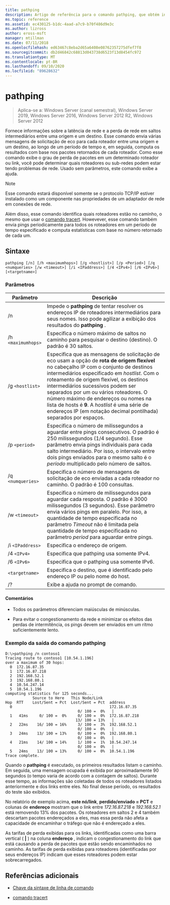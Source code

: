 ```yaml
---
title: pathping
description: Artigo de referência para o comando pathping, que obtém informações sobre a latência de rede e a perda de rede em saltos intermediários entre uma origem e um destino.
ms.topic: reference
ms.assetid: ec430125-b1dc-4aad-a7c9-b70f486d9e3c
ms.author: lizross
author: eross-msft
manager: mtillman
ms.date: 07/11/2018
ms.openlocfilehash: ed63467c8eba2d65a6408e08762357275dfef7f8
ms.sourcegitcommit: db2d46842c68813d043738d6523f13d8454fc972
ms.translationtype: MT
ms.contentlocale: pt-BR
ms.lasthandoff: 09/10/2020
ms.locfileid: "89628632"
---
```

# <a name="pathping"></a>pathping

> Aplica-se a: Windows Server (canal semestral), Windows Server 2019, Windows Server 2016, Windows Server 2012 R2, Windows Server 2012

Fornece informações sobre a latência de rede e a perda de rede em saltos intermediários entre uma origem e um destino. Esse comando envia várias mensagens de solicitação de eco para cada roteador entre uma origem e um destino, ao longo de um período de tempo e, em seguida, computa os resultados com base nos pacotes retornados de cada roteador. Como esse comando exibe o grau de perda de pacotes em um determinado roteador ou link, você pode determinar quais roteadores ou sub-redes podem estar tendo problemas de rede. Usado sem parâmetros, este comando exibe a ajuda.

> [!NOTE]
> Esse comando estará disponível somente se o protocolo TCP/IP estiver instalado como um componente nas propriedades de um adaptador de rede em conexões de rede.
>
> Além disso, esse comando identifica quais roteadores estão no caminho, o mesmo que usar o [comando tracert](tracert.md). Howevever, esse comando também envia pings periodicamente para todos os roteadores em um período de tempo especificado e computa estatísticas com base no número retornado de cada um.

## <a name="syntax"></a>Sintaxe

```
pathping [/n] [/h <maximumhops>] [/g <hostlist>] [/p <Period>] [/q <numqueries> [/w <timeout>] [/i <IPaddress>] [/4 <IPv4>] [/6 <IPv6>][<targetname>]
```

### <a name="parameters"></a>Parâmetros

| Parâmetro | Descrição |
|--|--|
| /n | Impede o **pathping** de tentar resolver os endereços IP de roteadores intermediários para seus nomes. Isso pode agilizar a exibição dos resultados do **pathping** . |
| /h `<maximumhops>` | Especifica o número máximo de saltos no caminho para pesquisar o destino (destino). O padrão é 30 saltos. |
| /g `<hostlist>` | Especifica que as mensagens de solicitação de eco usam a opção de **rota de origem flexível** no cabeçalho IP com o conjunto de destinos intermediários especificado em *hostlist*. Com o roteamento de origem flexível, os destinos intermediários sucessivos podem ser separados por um ou vários roteadores. O número máximo de endereços ou nomes na lista de hosts é **9**. A *hostlist* é uma série de endereços IP (em notação decimal pontilhada) separados por espaços. |
| /p `<period>` | Especifica o número de milissegundos a aguardar entre pings consecutivos. O padrão é 250 milissegundos (1/4 segundo). Esse parâmetro envia pings individuais para cada salto intermediário. Por isso, o intervalo entre dois pings enviados para o mesmo salto é o *período* multiplicado pelo número de saltos. |
| /q `<numqueries>` | Especifica o número de mensagens de solicitação de eco enviadas a cada roteador no caminho. O padrão é 100 consultas. |
| /w `<timeout>` | Especifica o número de milissegundos para aguardar cada resposta. O padrão é 3000 milissegundos (3 segundos). Esse parâmetro envia vários pings em paralelo. Por isso, a quantidade de tempo especificada no parâmetro *Timeout* não é limitada pela quantidade de tempo especificada no parâmetro *period* para aguardar entre pings. |
| /i `<IPaddress>` | Especifica o endereço de origem. |
| /4 `<IPv4>` | Especifica que pathping usa somente IPv4. |
| /6 `<IPv6>` | Especifica que o pathping usa somente IPv6. |
| `<targetname>` | Especifica o destino, que é identificado pelo endereço IP ou pelo nome do host. |
| /? | Exibe a ajuda no prompt de comando. |

#### <a name="remarks"></a>Comentários

- Todos os parâmetros diferenciam maiúsculas de minúsculas.

- Para evitar o congestionamento da rede e minimizar os efeitos das perdas de intermitência, os pings devem ser enviados em um ritmo suficientemente lento.

### <a name="example-of-the-pathping-command-output"></a>Exemplo da saída do comando pathping

```
D:\>pathping /n contoso1
Tracing route to contoso1 [10.54.1.196]
over a maximum of 30 hops:
  0  172.16.87.35
  1  172.16.87.218
  2  192.168.52.1
  3  192.168.80.1
  4  10.54.247.14
  5  10.54.1.196
computing statistics for 125 seconds...
            Source to Here   This Node/Link
Hop  RTT    Lost/Sent = Pct  Lost/Sent = Pct  address
  0                                           172.16.87.35
                                0/ 100 =  0%   |
  1   41ms     0/ 100 =  0%     0/ 100 =  0%  172.16.87.218
                               13/ 100 = 13%   |
  2   22ms    16/ 100 = 16%     3/ 100 =  3%  192.168.52.1
                                0/ 100 =  0%   |
  3   24ms    13/ 100 = 13%     0/ 100 =  0%  192.168.80.1
                                0/ 100 =  0%   |
  4   21ms    14/ 100 = 14%     1/ 100 =  1%  10.54.247.14
                                0/ 100 =  0%   |
  5   24ms    13/ 100 = 13%     0/ 100 =  0%  10.54.1.196
Trace complete.
```

Quando o **pathping** é executado, os primeiros resultados listam o caminho. Em seguida, uma mensagem ocupada é exibida por aproximadamente 90 segundos (o tempo varia de acordo com a contagem de saltos). Durante esse tempo, as informações são coletadas de todos os roteadores listados anteriormente e dos links entre eles. No final desse período, os resultados do teste são exibidos.

No relatório de exemplo acima, **este nó/link**, **perdido/enviado = PCT** e colunas de **endereço** mostram que o link entre *172.16.87.218* e *192.168.52.1* está removendo 13% dos pacotes. Os roteadores em saltos 2 e 4 também descartam pacotes endereçados a eles, mas essa perda não afeta a capacidade de encaminhar o tráfego que não é endereçado a eles.

As tarifas de perda exibidas para os links, identificadas como uma barra vertical ( **|** ) na coluna **endereço** , indicam o congestionamento do link que está causando a perda de pacotes que estão sendo encaminhados no caminho. As tarifas de perda exibidas para roteadores (identificadas por seus endereços IP) indicam que esses roteadores podem estar sobrecarregados.

## <a name="additional-references"></a>Referências adicionais

- [Chave da sintaxe de linha de comando](command-line-syntax-key.md)

- [comando tracert](tracert.md)
